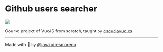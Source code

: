 # Github users searcher 
![](https://img.shields.io/badge/vuejs-version%203-green)

Course project of VueJS from scratch, taught by [escuelavue.es](https://escuelavue.es)

---

Made with 💚 by [@javandresmoreno](https://www.twitter.com/javandresmoreno)
